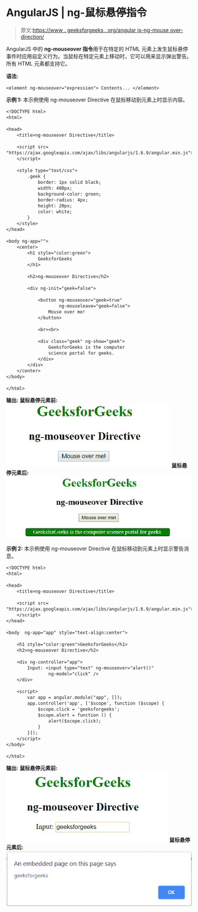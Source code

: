 # AngularJS | ng-鼠标悬停指令

> 原文:[https://www . geeksforgeeks . org/angular js-ng-mouse over-direction/](https://www.geeksforgeeks.org/angularjs-ng-mouseover-directive/)

AngularJS 中的 **ng-mouseover 指令**用于在特定的 HTML 元素上发生鼠标悬停事件时应用自定义行为。当鼠标在特定元素上移动时，它可以用来显示弹出警告。所有 HTML 元素都支持它。

**语法:**

```
<element ng-mouseover="expression"> Contents... </element>
```

**示例 1:** 本示例使用 ng-mouseover Directive 在鼠标移动到元素上时显示内容。

```
<!DOCTYPE html>
<html>

<head>
    <title>ng-mouseover Directive</title>

    <script src=
"https://ajax.googleapis.com/ajax/libs/angularjs/1.6.9/angular.min.js">
    </script>

    <style type="text/css">
        .geek {
            border: 1px solid black;
            width: 400px;
            background-color: green;
            border-radius: 4px;
            height: 20px;
            color: white;
        }
    </style>
</head>

<body ng-app="">
    <center>
        <h1 style="color:green">
            GeeksforGeeks
        </h1>

        <h2>ng-mouseover Directive</h2>

        <div ng-init="geek=false">

            <button ng-mouseover="geek=true" 
                    ng-mouseleave="geek=false">
                Mouse over me!
            </button>

            <br><br>

            <div class="geek" ng-show="geek">
                GeeksforGeeks is the computer 
                science portal for geeks.
            </div>
        </div>
    </center>
</body>

</html>
```

**输出:**
**鼠标悬停元素前:**
![ngmousedown](img/d360c1afe839c4bd3a46192a7f2e1bc9.png)
**鼠标悬停元素后:**
![ngmousedown](img/3b13491f8e576113516637efc1ee2848.png)

**示例 2:** 本示例使用 ng-mouseover Directive 在鼠标移动到元素上时显示警告消息。

```
<!DOCTYPE html>
<html>

<head>
    <title>ng-mouseover Directive</title>

    <script src=
"https://ajax.googleapis.com/ajax/libs/angularjs/1.6.9/angular.min.js">
    </script>
</head>

<body  ng-app="app" style="text-align:center">

    <h1 style="color:green">GeeksforGeeks</h1>
    <h2>ng-mouseover Directive</h2>

    <div ng-controller="app">
        Input: <input type="text" ng-mouseover="alert()"
                ng-model="click" />
    </div>

    <script>
        var app = angular.module("app", []);
        app.controller('app', ['$scope', function ($scope) {
            $scope.click = 'geeksforgeeks';
            $scope.alert = function () {
                alert($scope.click);
            }
        }]);
    </script>
</body>

</html>
```

**输出:**
**鼠标悬停元素前:**
![ngmousedown](img/c15d4b7bee38dc0ceb19d01393ac2140.png)
**鼠标悬停元素后:**
![ngmousedown](img/5ccb7ed9069d363169fafd75c397a42e.png)